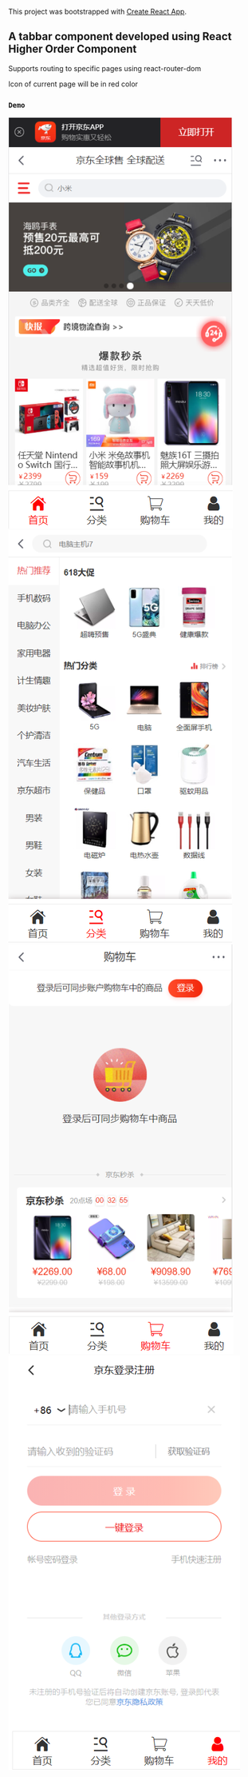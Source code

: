 This project was bootstrapped with [Create React App](https://github.com/facebook/create-react-app).

## A tabbar component developed using React Higher Order Component

Supports routing to specific pages using react-router-dom

Icon of current page will be in red color

### `Demo`

![alt text](https://github.com/seehow215/ReactHigherOrderComponent/blob/master/home.PNG?raw=true)
![alt text](https://github.com/seehow215/ReactHigherOrderComponent/blob/master/category.PNG?raw=true)
![alt text](https://github.com/seehow215/ReactHigherOrderComponent/blob/master/car.PNG?raw=true)
![alt text](https://github.com/seehow215/ReactHigherOrderComponent/blob/master/user.PNG?raw=true)
